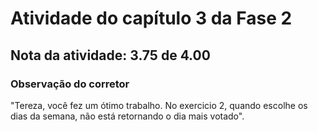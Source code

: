 # Atividade do capítulo 3 da Fase 2
<h2> Nota da atividade: 3.75 de 4.00 </h2>
<h3>Observação do corretor</h3> 
<p> "Tereza, você fez um ótimo trabalho. No exercicio 2, quando escolhe os dias da semana, não está retornando o dia mais votado". </p>

